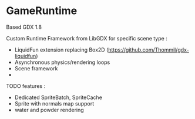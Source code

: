 # GameRuntime

Based GDX 1.8

Custom Runtime Framework from LibGDX for specific scene type :
* LiquidFun extension replacing Box2D (https://github.com/Thommil/gdx-liquidfun)
* Asynchronous physics/rendering loops
* Scene framework
* 

TODO features :
* Dedicated SpriteBatch, SpriteCache
* Sprite with normals map support
* water and powder rendering
